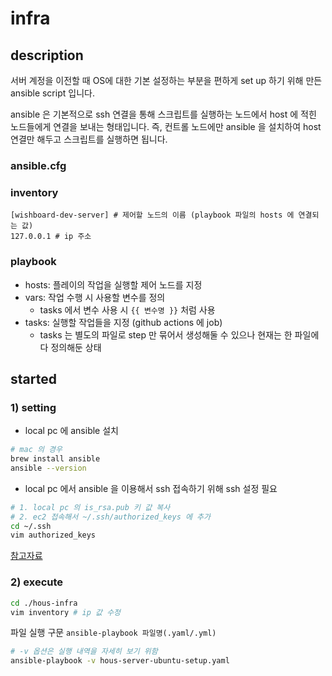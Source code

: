 # infra

## description

서버 계정을 이전할 때 OS에 대한 기본 설정하는 부분을 편하게 set up 하기 위해 만든 ansible script 입니다.

ansible 은 기본적으로 ssh 연결을 통해 스크립트를 실행하는 노드에서 host 에 적힌 노드들에게 연결을 보내는 형태입니다. 즉, 컨트롤 노드에만 ansible 을 설치하여 host 연결만 해두고 스크립트를
실행하면 됩니다.

### ansible.cfg

### inventory

```
[wishboard-dev-server] # 제어할 노드의 이름 (playbook 파일의 hosts 에 연결되는 값)
127.0.0.1 # ip 주소
```

### playbook

- hosts: 플레이의 작업을 실행할 제어 노드를 지정
- vars: 작업 수행 시 사용할 변수를 정의
  - tasks 에서 변수 사용 시 `{{ 변수명 }}` 처럼 사용
- tasks: 실행할 작업들을 지정 (github actions 에 job)
  - tasks 는 별도의 파일로 step 만 묶어서 생성해둘 수 있으나 현재는 한 파일에 다 정의해둔 상태

## started

### 1) setting

- local pc 에 ansible 설치

```bash
# mac 의 경우
brew install ansible
ansible --version
```

- local pc 에서 ansible 을 이용해서 ssh 접속하기 위해 ssh 설정 필요

```bash
# 1. local pc 의 is_rsa.pub 키 값 복사
# 2. ec2 접속해서 ~/.ssh/authorized_keys 에 추가
cd ~/.ssh
vim authorized_keys
```

[참고자료](https://my-studyroom.tistory.com/entry/%EB%91%90-%EA%B0%9C%EC%9D%98-EC2-%EC%9D%B8%EC%8A%A4%ED%84%B4%EC%8A%A4-%EA%B0%84%EC%9D%98-SSH-%EC%84%A4%EC%A0%95%EC%9D%84-%ED%86%B5%ED%95%B4-Ansible%EB%A1%9C-%ED%86%B5%EC%8B%A0-%ED%99%95%EC%9D%B8%ED%95%98%EA%B8%B0)

### 2) execute

```bash
cd ./hous-infra
vim inventory # ip 값 수정
```

파일 실행 구문 `ansible-playbook 파일명(.yaml/.yml)`

```bash
# -v 옵션은 실행 내역을 자세히 보기 위함
ansible-playbook -v hous-server-ubuntu-setup.yaml
```
